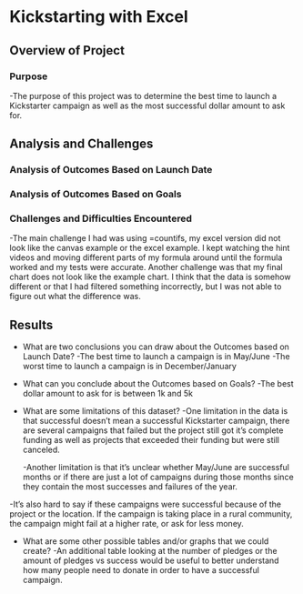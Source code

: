 # Kickstarting with Excel

## Overview of Project

### Purpose
-The purpose of this project was to determine the best time to launch a Kickstarter campaign as well as the most successful dollar amount to ask for. 

## Analysis and Challenges

### Analysis of Outcomes Based on Launch Date

### Analysis of Outcomes Based on Goals

### Challenges and Difficulties Encountered
-The main challenge I had was using =countifs, my excel version did not look like the canvas example or the excel example. I kept watching the hint videos and moving different parts of my formula around until the formula worked and my tests were accurate. Another challenge was that my final chart does not look like the example chart. I think that the data is somehow different or that I had filtered something incorrectly, but I was not able to figure out what the difference was. 

## Results

- What are two conclusions you can draw about the Outcomes based on Launch Date?
	-The best time to launch a campaign is in May/June
-The worst time to launch a campaign is in December/January

- What can you conclude about the Outcomes based on Goals?
	-The best dollar amount to ask for is between 1k and 5k

- What are some limitations of this dataset?
	-One limitation in the data is that successful doesn’t mean a successful Kickstarter campaign, there are several campaigns that failed but the project still got it’s complete funding as well as projects that exceeded their funding but were still canceled. 

	-Another limitation is that it’s unclear whether May/June are successful months or if there are just a lot of campaigns during those 
months since they contain the most successes and failures of the year.

-It’s also hard to say if these campaigns were successful because of the project or the location. If the campaign is taking place in a rural community, the campaign might fail at a higher rate, or ask for less money. 

- What are some other possible tables and/or graphs that we could create?
	-An additional table looking at the number of pledges or the amount of pledges vs success would be useful to better understand how many people need to donate in order to have a successful campaign.
